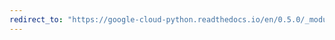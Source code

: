 ```yaml
---
redirect_to: "https://google-cloud-python.readthedocs.io/en/0.5.0/_modules/gcloud/credentials.html"
---
```

